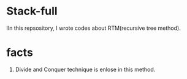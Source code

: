 # Stack-full
IIn this repsository, I wrote codes about RTM(recursive tree method).

# facts
1. Divide and Conquer technique is enlose in this method.
